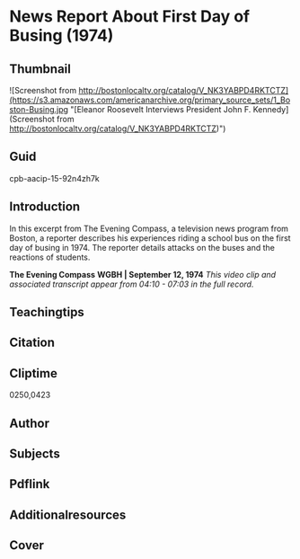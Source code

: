 # News Report About First Day of Busing (1974)

## Thumbnail

![Screenshot from http://bostonlocaltv.org/catalog/V_NK3YABPD4RKTCTZ](https://s3.amazonaws.com/americanarchive.org/primary_source_sets/1_Boston-Busing.jpg "[Eleanor Roosevelt Interviews President John F. Kennedy](Screenshot from http://bostonlocaltv.org/catalog/V_NK3YABPD4RKTCTZ)")


## Guid
cpb-aacip-15-92n4zh7k 

## Introduction

In this excerpt from The Evening Compass, a television news program from Boston, a reporter describes his experiences riding a school bus on the first day of busing in 1974. The reporter details attacks on the buses and the reactions of students. 

<b>The Evening Compass</b>
<b>WGBH | September 12, 1974</b>
<i>This video clip and associated transcript appear from 04:10 - 07:03 in the full record.</i>

## Teachingtips

## Citation

## Cliptime

0250,0423

## Author
## Subjects
## Pdflink
## Additionalresources
## Cover
